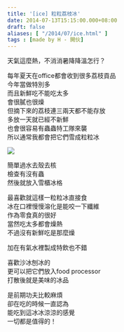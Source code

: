 ```yaml
---
title: '[ice] 粒粒荔枝冰'
date: 2014-07-13T15:15:00.000+08:00
draft: false
aliases: [ "/2014/07/ice.html" ]
tags : [made by H - 開伙]
---
```


天氣這麼熱，不消消暑降降溫怎行？  

每年夏天在office都會收到很多荔枝貢品  
今年當做特別多  
而且新鮮吃不能吃太多  
會很膩也很燥  
但摘下來的荔枝連三兩天都不能存放  
多放一天就已經不新鮮  
也會很容易有蟲蟲特工隊來襲  
所以通常我都會把它們雪成粒粒冰

![](/images/lycheeice.jpg)

簡單過水去殼去核  
檢查有沒有蟲  
然後就放入雪櫃冰格

  

最喜歡就這樣一粒粒冰直接食  
冰在口裡慢慢溶化是能咬一下纖維  
作為零食真的很好  
當然吃太多都會燥熱  
不過沒有新鮮吃是那麼燥

  

加在有氣水裡製成特飲也不錯

  

喜歡沙冰刨冰的  
更可以把它們放入food processor  
打散後就是美味的冰品

  

是前期功夫比較麻煩  
卻在吃的時候一直認為  
能吃到這冰冰涼涼的感覺  
一切都是值得的！
